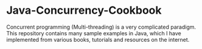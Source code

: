 # Java-Concurrency-Cookbook
Concurrent programming (Multi-threading) is a very complicated paradigm. This repository contains many sample examples in Java, which I have implemented from various books, tutorials and resources on the internet.
